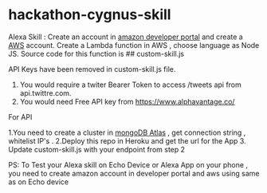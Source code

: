 # hackathon-cygnus-skill

Alexa Skill :
Create an account in [amazon developer portal](https://developer.amazon.com/) and create a [AWS](https://aws.amazon.com/) account.
Create a Lambda function in AWS , choose language as Node JS. Source code for this function is ## custom-skill.js

API Keys have been removed in custom-skill.js file.

1. You would require a twiter Bearer Token to access /tweets api from api.twittre.com.
2. You would need Free API key from https://www.alphavantage.co/

For API

1.You need to create a cluster in [mongoDB Atlas](https://www.mongodb.com/cloud/atlas) , get connection string , whitelist IP's .
2.Deploy this repo in Heroku and get the url for the App
3. Update custom-skill.js with your endpoint from step 2

PS: To Test your Alexa skill on Echo Device or Alexa App on your phone , you need to create amazon account in developer portal and aws using same as on Echo device
